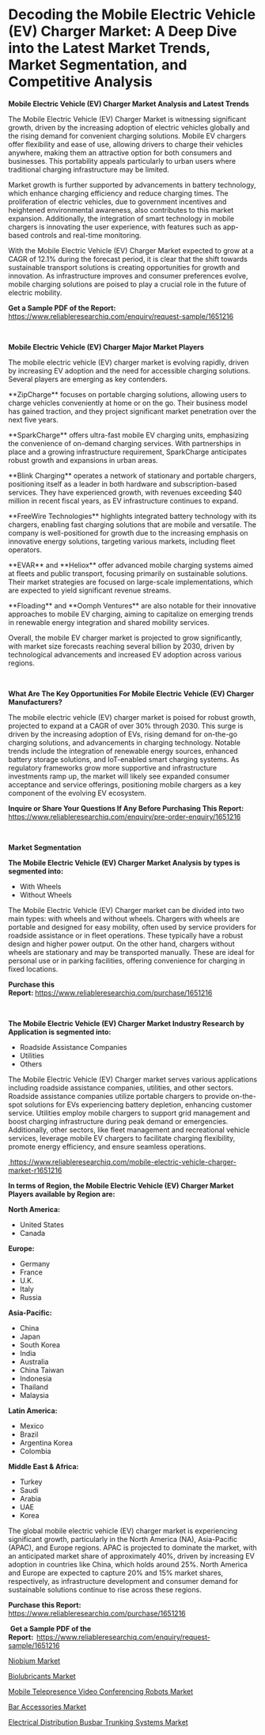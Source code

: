 <p><h1>Decoding the Mobile Electric Vehicle (EV) Charger Market: A Deep Dive into the Latest Market Trends, Market Segmentation, and Competitive Analysis</h1></p><p><strong>Mobile Electric Vehicle (EV) Charger Market Analysis and Latest Trends</strong></p>
<p><p>The Mobile Electric Vehicle (EV) Charger Market is witnessing significant growth, driven by the increasing adoption of electric vehicles globally and the rising demand for convenient charging solutions. Mobile EV chargers offer flexibility and ease of use, allowing drivers to charge their vehicles anywhere, making them an attractive option for both consumers and businesses. This portability appeals particularly to urban users where traditional charging infrastructure may be limited.</p><p>Market growth is further supported by advancements in battery technology, which enhance charging efficiency and reduce charging times. The proliferation of electric vehicles, due to government incentives and heightened environmental awareness, also contributes to this market expansion. Additionally, the integration of smart technology in mobile chargers is innovating the user experience, with features such as app-based controls and real-time monitoring.</p><p>With the Mobile Electric Vehicle (EV) Charger Market expected to grow at a CAGR of 12.1% during the forecast period, it is clear that the shift towards sustainable transport solutions is creating opportunities for growth and innovation. As infrastructure improves and consumer preferences evolve, mobile charging solutions are poised to play a crucial role in the future of electric mobility.</p></p>
<p><strong>Get a Sample PDF of the Report:&nbsp;</strong> <a href="https://www.reliableresearchiq.com/enquiry/request-sample/1651216?utm_campaign=1257&utm_medium=2&utm_source=Github&utm_content=ia&utm_term=26092024&utm_id=mobile-electric-vehicle-ev-charger">https://www.reliableresearchiq.com/enquiry/request-sample/1651216</a></p>
<p>&nbsp;</p>
<p><strong>Mobile Electric Vehicle (EV) Charger Major Market Players</strong></p>
<p><p>The mobile electric vehicle (EV) charger market is evolving rapidly, driven by increasing EV adoption and the need for accessible charging solutions. Several players are emerging as key contenders.</p><p>**ZipCharge** focuses on portable charging solutions, allowing users to charge vehicles conveniently at home or on the go. Their business model has gained traction, and they project significant market penetration over the next five years. </p><p>**SparkCharge** offers ultra-fast mobile EV charging units, emphasizing the convenience of on-demand charging services. With partnerships in place and a growing infrastructure requirement, SparkCharge anticipates robust growth and expansions in urban areas.</p><p>**Blink Charging** operates a network of stationary and portable chargers, positioning itself as a leader in both hardware and subscription-based services. They have experienced growth, with revenues exceeding $40 million in recent fiscal years, as EV infrastructure continues to expand.</p><p>**FreeWire Technologies** highlights integrated battery technology with its chargers, enabling fast charging solutions that are mobile and versatile. The company is well-positioned for growth due to the increasing emphasis on innovative energy solutions, targeting various markets, including fleet operators.</p><p>**EVAR** and **Heliox** offer advanced mobile charging systems aimed at fleets and public transport, focusing primarily on sustainable solutions. Their market strategies are focused on large-scale implementations, which are expected to yield significant revenue streams.</p><p>**Floading** and **Oomph Ventures** are also notable for their innovative approaches to mobile EV charging, aiming to capitalize on emerging trends in renewable energy integration and shared mobility services.</p><p>Overall, the mobile EV charger market is projected to grow significantly, with market size forecasts reaching several billion by 2030, driven by technological advancements and increased EV adoption across various regions.</p></p>
<p>&nbsp;</p>
<p><strong>What Are The Key Opportunities For Mobile Electric Vehicle (EV) Charger Manufacturers?</strong></p>
<p><p>The mobile electric vehicle (EV) charger market is poised for robust growth, projected to expand at a CAGR of over 30% through 2030. This surge is driven by the increasing adoption of EVs, rising demand for on-the-go charging solutions, and advancements in charging technology. Notable trends include the integration of renewable energy sources, enhanced battery storage solutions, and IoT-enabled smart charging systems. As regulatory frameworks grow more supportive and infrastructure investments ramp up, the market will likely see expanded consumer acceptance and service offerings, positioning mobile chargers as a key component of the evolving EV ecosystem.</p></p>
<p><strong>Inquire or Share Your Questions If Any Before Purchasing This Report:</strong> <a href="https://www.reliableresearchiq.com/enquiry/pre-order-enquiry/1651216?utm_campaign=1257&utm_medium=2&utm_source=Github&utm_content=ia&utm_term=26092024&utm_id=mobile-electric-vehicle-ev-charger">https://www.reliableresearchiq.com/enquiry/pre-order-enquiry/1651216</a></p>
<p>&nbsp;</p>
<p><strong>Market Segmentation</strong></p>
<p><strong>The Mobile Electric Vehicle (EV) Charger Market Analysis by types is segmented into:</strong></p>
<p><ul><li>With Wheels</li><li>Without Wheels</li></ul></p>
<p><p>The Mobile Electric Vehicle (EV) Charger market can be divided into two main types: with wheels and without wheels. Chargers with wheels are portable and designed for easy mobility, often used by service providers for roadside assistance or in fleet operations. These typically have a robust design and higher power output. On the other hand, chargers without wheels are stationary and may be transported manually. These are ideal for personal use or in parking facilities, offering convenience for charging in fixed locations.</p></p>
<p><strong>Purchase this Report:&nbsp;</strong><a href="https://www.reliableresearchiq.com/purchase/1651216?utm_campaign=1257&utm_medium=2&utm_source=Github&utm_content=ia&utm_term=26092024&utm_id=mobile-electric-vehicle-ev-charger">https://www.reliableresearchiq.com/purchase/1651216</a></p>
<p>&nbsp;</p>
<p><strong>The Mobile Electric Vehicle (EV) Charger Market Industry Research by Application is segmented into:</strong></p>
<p><ul><li>Roadside Assistance Companies</li><li>Utilities</li><li>Others</li></ul></p>
<p><p>The Mobile Electric Vehicle (EV) Charger market serves various applications including roadside assistance companies, utilities, and other sectors. Roadside assistance companies utilize portable chargers to provide on-the-spot solutions for EVs experiencing battery depletion, enhancing customer service. Utilities employ mobile chargers to support grid management and boost charging infrastructure during peak demand or emergencies. Additionally, other sectors, like fleet management and recreational vehicle services, leverage mobile EV chargers to facilitate charging flexibility, promote energy efficiency, and ensure seamless operations.</p></p>
<p><a href="https://www.reliableresearchiq.com/mobile-electric-vehicle-charger-market-r1651216?utm_campaign=1257&utm_medium=2&utm_source=Github&utm_content=ia&utm_term=26092024&utm_id=mobile-electric-vehicle-ev-charger">&nbsp;https://www.reliableresearchiq.com/mobile-electric-vehicle-charger-market-r1651216</a></p>
<p><strong>In terms of Region, the Mobile Electric Vehicle (EV) Charger Market Players available by Region are:</strong></p>
<p>
    <p> <strong> North America: </strong>
        <ul>
            <li>United States</li>
            <li>Canada</li>
        </ul>
        </p> 
    <p> <strong> Europe: </strong>
        <ul>
            <li>Germany</li>
            <li>France</li>
            <li>U.K.</li>
            <li>Italy</li>
            <li>Russia</li>
        </ul>
        </p> 
    <p> <strong> Asia-Pacific: </strong>
        <ul>
            <li>China</li>
            <li>Japan</li>
            <li>South Korea</li>
            <li>India</li>
            <li>Australia</li>
            <li>China Taiwan</li>
            <li>Indonesia</li>
            <li>Thailand</li>
            <li>Malaysia</li>
        </ul>
        </p> 
    <p> <strong> Latin America: </strong>
        <ul>
            <li>Mexico</li>
            <li>Brazil</li>
            <li>Argentina Korea</li>
            <li>Colombia</li>
        </ul>
        </p> 
    <p> <strong> Middle East & Africa: </strong>
        <ul>
            <li>Turkey</li>
            <li>Saudi</li>
            <li>Arabia</li>
            <li>UAE</li>
            <li>Korea</li>
        </ul>
    </p>
    </p>
<p><p>The global mobile electric vehicle (EV) charger market is experiencing significant growth, particularly in the North America (NA), Asia-Pacific (APAC), and Europe regions. APAC is projected to dominate the market, with an anticipated market share of approximately 40%, driven by increasing EV adoption in countries like China, which holds around 25%. North America and Europe are expected to capture 20% and 15% market shares, respectively, as infrastructure development and consumer demand for sustainable solutions continue to rise across these regions.</p></p>
<p><strong>Purchase this Report: </strong><a href="https://www.reliableresearchiq.com/purchase/1651216?utm_campaign=1257&utm_medium=2&utm_source=Github&utm_content=ia&utm_term=26092024&utm_id=mobile-electric-vehicle-ev-charger">https://www.reliableresearchiq.com/purchase/1651216</a></p>
<p>&nbsp;<strong>Get a Sample PDF of the Report:&nbsp;&nbsp;</strong><a href="https://www.reliableresearchiq.com/enquiry/request-sample/1651216?utm_campaign=1257&utm_medium=2&utm_source=Github&utm_content=ia&utm_term=26092024&utm_id=mobile-electric-vehicle-ev-charger">https://www.reliableresearchiq.com/enquiry/request-sample/1651216</a></p>
<p><strong></strong></p>
<p><p><a href="https://www.linkedin.com/pulse/global-niobium-industry-analysis-share-growth-trends-forecast-da4kf?utm_campaign=1257&utm_medium=2&utm_source=Github&utm_content=ia&utm_term=26092024&utm_id=mobile-electric-vehicle-ev-charger">Niobium Market</a></p><p><a href="https://www.linkedin.com/pulse/biolubricants-market2024-2031-industry-insights-investment-zhukf?utm_campaign=1257&utm_medium=2&utm_source=Github&utm_content=ia&utm_term=26092024&utm_id=mobile-electric-vehicle-ev-charger">Biolubricants Market</a></p><p><a href="https://github.com/JavierDDowns/Market-Research-Report-List-1/blob/main/mobile-telepresence-video-conferencing-robots-market.md?utm_campaign=1257&utm_medium=2&utm_source=Github&utm_content=ia&utm_term=26092024&utm_id=mobile-electric-vehicle-ev-charger">Mobile Telepresence Video Conferencing Robots Market</a></p><p><a href="https://issuu.com/reportprime-2/docs/bar-accessories-market-size-2030.pp_2a5abc931a35d0?utm_campaign=1257&utm_medium=2&utm_source=Github&utm_content=ia&utm_term=26092024&utm_id=mobile-electric-vehicle-ev-charger">Bar Accessories Market</a></p><p><a href="https://github.com/Dritamusajz475/Market-Research-Report-List-1/blob/main/electrical-distribution-busbar-trunking-systems-market.md?utm_campaign=1257&utm_medium=2&utm_source=Github&utm_content=ia&utm_term=26092024&utm_id=mobile-electric-vehicle-ev-charger">Electrical Distribution Busbar Trunking Systems Market</a></p></p>